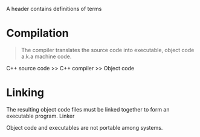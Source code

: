 A header contains definitions of terms

# Compilation
> The compiler translates the source code into executable, object code a.k.a machine code.


C++ source code >> C++ compiler >> Object code 


# Linking

The resulting object code files must be linked together to form an executable program.
Linker

Object code and executables are not portable among systems.